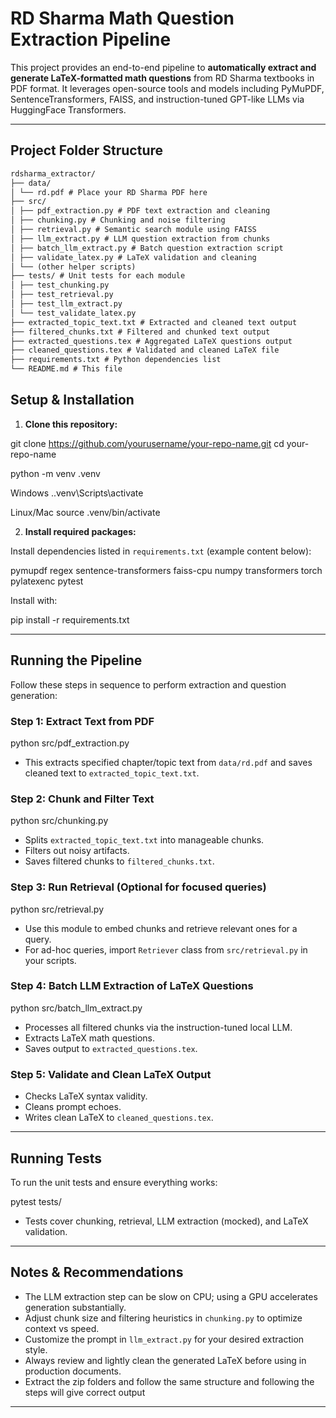 # RD Sharma Math Question Extraction Pipeline

This project provides an end-to-end pipeline to **automatically extract and generate LaTeX-formatted math questions** from RD Sharma textbooks in PDF format. It leverages open-source tools and models including PyMuPDF, SentenceTransformers, FAISS, and instruction-tuned GPT-like LLMs via HuggingFace Transformers.

---

## Project Folder Structure
```markdown
rdsharma_extractor/
├── data/
│ └── rd.pdf # Place your RD Sharma PDF here
├── src/
│ ├── pdf_extraction.py # PDF text extraction and cleaning
│ ├── chunking.py # Chunking and noise filtering
│ ├── retrieval.py # Semantic search module using FAISS
│ ├── llm_extract.py # LLM question extraction from chunks
│ ├── batch_llm_extract.py # Batch question extraction script
│ ├── validate_latex.py # LaTeX validation and cleaning
│ └── (other helper scripts)
├── tests/ # Unit tests for each module
│ ├── test_chunking.py
│ ├── test_retrieval.py
│ ├── test_llm_extract.py
│ └── test_validate_latex.py
├── extracted_topic_text.txt # Extracted and cleaned text output
├── filtered_chunks.txt # Filtered and chunked text output
├── extracted_questions.tex # Aggregated LaTeX questions output
├── cleaned_questions.tex # Validated and cleaned LaTeX file
├── requirements.txt # Python dependencies list
└── README.md # This file

```


## Setup & Installation

1. **Clone this repository:**

git clone https://github.com/yourusername/your-repo-name.git
cd your-repo-name

python -m venv .venv

Windows
..venv\Scripts\activate

Linux/Mac
source .venv/bin/activate


2. **Install required packages:**

Install dependencies listed in `requirements.txt` (example content below):

pymupdf
regex
sentence-transformers
faiss-cpu
numpy
transformers
torch
pylatexenc
pytest

Install with:

pip install -r requirements.txt


---

## Running the Pipeline

Follow these steps in sequence to perform extraction and question generation:

### Step 1: Extract Text from PDF

python src/pdf_extraction.py

- This extracts specified chapter/topic text from `data/rd.pdf` and saves cleaned text to `extracted_topic_text.txt`.

### Step 2: Chunk and Filter Text

python src/chunking.py

- Splits `extracted_topic_text.txt` into manageable chunks.
- Filters out noisy artifacts.
- Saves filtered chunks to `filtered_chunks.txt`.

### Step 3: Run Retrieval (Optional for focused queries)

python src/retrieval.py

- Use this module to embed chunks and retrieve relevant ones for a query.
- For ad-hoc queries, import `Retriever` class from `src/retrieval.py` in your scripts.

### Step 4: Batch LLM Extraction of LaTeX Questions

python src/batch_llm_extract.py

- Processes all filtered chunks via the instruction-tuned local LLM.
- Extracts LaTeX math questions.
- Saves output to `extracted_questions.tex`.

### Step 5: Validate and Clean LaTeX Output


- Checks LaTeX syntax validity.
- Cleans prompt echoes.
- Writes clean LaTeX to `cleaned_questions.tex`.

---

## Running Tests

To run the unit tests and ensure everything works:

pytest tests/

- Tests cover chunking, retrieval, LLM extraction (mocked), and LaTeX validation.

---

## Notes & Recommendations

- The LLM extraction step can be slow on CPU; using a GPU accelerates generation substantially.
- Adjust chunk size and filtering heuristics in `chunking.py` to optimize context vs speed.
- Customize the prompt in `llm_extract.py` for your desired extraction style.
- Always review and lightly clean the generated LaTeX before using in production documents.
- Extract the zip folders and follow the same structure and following the steps will give correct output

---


